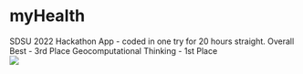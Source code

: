 # myHealth
SDSU 2022 Hackathon App - coded in one try for 20 hours straight.
Overall Best - 3rd Place
Geocomputational Thinking - 1st Place
<br />
<img src="https://i.ibb.co/crcmRdz/mya.png?raw=true"> 
